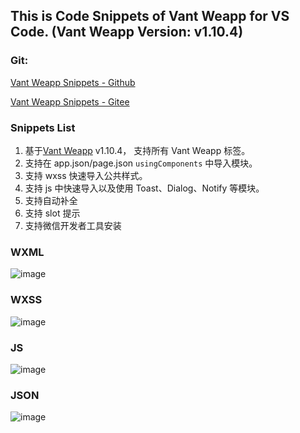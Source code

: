 ## This is Code Snippets of Vant Weapp for VS Code. (Vant Weapp Version: v1.10.4)

### Git:

[Vant Weapp Snippets - Github](https://github.com/sannyzeng/vant-weapp-snippets)

[Vant Weapp Snippets - Gitee](https://gitee.com/sannyzeng/vant-weapp-snippets)

### Snippets List

1. 基于[Vant Weapp](https://youzan.github.io/vant-weapp/#/home) v1.10.4， 支持所有 Vant Weapp 标签。
2. 支持在 app.json/page.json `usingComponents` 中导入模块。
3. 支持 wxss 快速导入公共样式。
4. 支持 js 中快速导入以及使用 Toast、Dialog、Notify 等模块。
5. 支持自动补全
6. 支持 slot 提示
7. 支持微信开发者工具安装

### WXML

![image](https://image.shouxiansen.com/upload_f1dfefe0c4d7d849fb9e3051985de2ca.gif)

### WXSS

![image](https://image.shouxiansen.com/upload_c472b5dccce0421b8d90a8306bb918fc.gif)

### JS

![image](https://image.shouxiansen.com/upload_2d427d022a8aed727efa883beefb0542.gif)

### JSON

![image](https://image.shouxiansen.com/upload_637436fcbcf3e4d5bcd5b7cdc5b9645e.gif)
